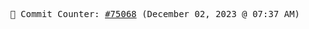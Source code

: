 <p align="center">
    <samp>
        📮 Commit Counter: <a href="https://github.com/Javascript-void0/Javascript-void0/commits/main">#75068</a> (December 02, 2023 @ 07:37 AM)
    </samp>
</p>